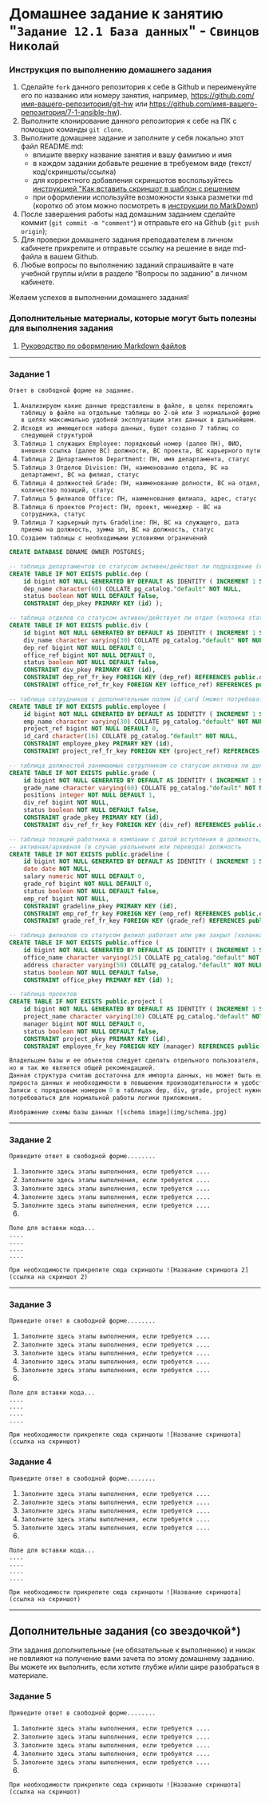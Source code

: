 # Домашнее задание к занятию "`Задание 12.1 База данных`" - `Свинцов Николай`


### Инструкция по выполнению домашнего задания

   1. Сделайте `fork` данного репозитория к себе в Github и переименуйте его по названию или номеру занятия, например, https://github.com/имя-вашего-репозитория/git-hw или  https://github.com/имя-вашего-репозитория/7-1-ansible-hw).
   2. Выполните клонирование данного репозитория к себе на ПК с помощью команды `git clone`.
   3. Выполните домашнее задание и заполните у себя локально этот файл README.md:
      - впишите вверху название занятия и вашу фамилию и имя
      - в каждом задании добавьте решение в требуемом виде (текст/код/скриншоты/ссылка)
      - для корректного добавления скриншотов воспользуйтесь [инструкцией "Как вставить скриншот в шаблон с решением](https://github.com/netology-code/sys-pattern-homework/blob/main/screen-instruction.md)
      - при оформлении используйте возможности языка разметки md (коротко об этом можно посмотреть в [инструкции  по MarkDown](https://github.com/netology-code/sys-pattern-homework/blob/main/md-instruction.md))
   4. После завершения работы над домашним заданием сделайте коммит (`git commit -m "comment"`) и отправьте его на Github (`git push origin`);
   5. Для проверки домашнего задания преподавателем в личном кабинете прикрепите и отправьте ссылку на решение в виде md-файла в вашем Github.
   6. Любые вопросы по выполнению заданий спрашивайте в чате учебной группы и/или в разделе “Вопросы по заданию” в личном кабинете.
   
Желаем успехов в выполнении домашнего задания!
   
### Дополнительные материалы, которые могут быть полезны для выполнения задания

1. [Руководство по оформлению Markdown файлов](https://gist.github.com/Jekins/2bf2d0638163f1294637#Code)

---

### Задание 1

`Ответ в свободной форме на задание.`

1. `Анализируем какие данные представлены в файле, в целях переложить таблицу в файле на отдельные таблицы во 2-ой или 3 нормальной форме в целях максимально удобной эксплуатации этих данных в дальнейшем.`
2. `Исходя из имеющегося набора данных, будет создано 7 таблиц со следующей структурой`
3. `Таблица 1 служащих Employee: порядковый номер (далее ПН), ФИО, внешняя ссылка (далее ВС) должности, ВС проекта, ВС карьерного пути`
4. `Таблица 2 Департаментов Department: ПН, имя департамента, статус`
5. `Таблица 3 Отделов Division: ПН, наименование отдела, ВС на департамент, ВС на филиал, статус`
6. `Таблица 4 должностей Grade: ПН, наименование долности, ВС на отдел, количество позиций, статус`
7. `Таблица 5 филиалов Office: ПН, наименование филиала, адрес, статус`
8. `Таблица 6 проектов Project: ПН, проект, менеджер - ВС на сотрудника, статус`
9. `Таблица 7 карьерный путь Gradeline: ПН, ВС на служащего, дата приема на должность, зумма зп, ВС на должность, статус`
10. `Создаем таблицы с необходимыми условиями ограничений`

```sql
CREATE DATABASE DBNAME OWNER POSTGRES;

-- таблица департаментов со статусом активен/действет ли подраздение (колонка status)
CREATE TABLE IF NOT EXISTS public.dep (
    id bigint NOT NULL GENERATED BY DEFAULT AS IDENTITY ( INCREMENT 1 START 1 MINVALUE 0 MAXVALUE 9223372036854775807 CACHE 1),
    dep_name character(60) COLLATE pg_catalog."default" NOT NULL,
    status boolean NOT NULL DEFAULT false,
    CONSTRAINT dep_pkey PRIMARY KEY (id) );

-- таблица отделов со статусом активен/действует ли отдел (колонка status) 
CREATE TABLE IF NOT EXISTS public.div (
    id bigint NOT NULL GENERATED BY DEFAULT AS IDENTITY ( INCREMENT 1 START 1 MINVALUE 0 MAXVALUE 9223372036854775807 CACHE 1),
    div_name character varying(30) COLLATE pg_catalog."default" NOT NULL,
    dep_ref bigint NOT NULL DEFAULT 0,
    office_ref bigint NOT NULL DEFAULT 0,
    status boolean NOT NULL DEFAULT false,
    CONSTRAINT div_pkey PRIMARY KEY (id),
    CONSTRAINT dep_ref_fr_key FOREIGN KEY (dep_ref) REFERENCES public.dep (id) MATCH SIMPLE ON UPDATE NO ACTION ON DELETE RESTRICT,
    CONSTRAINT office_ref_fr_key FOREIGN KEY (office_ref) REFERENCES public.office (id) MATCH SIMPLE ON UPDATE NO ACTION ON DELETE SET NULL );

-- таблица сотрудников с дополнительным полем id_card (может потребоваться в виду появления сотрудников являющихся полной теской другим сотрудникам) 
CREATE TABLE IF NOT EXISTS public.employee (
    id bigint NOT NULL GENERATED BY DEFAULT AS IDENTITY ( INCREMENT 1 START 1 MINVALUE 0 MAXVALUE 9223372036854775807 CACHE 1),
    emp_name character varying(30) COLLATE pg_catalog."default" NOT NULL,
    project_ref bigint NOT NULL DEFAULT 0,
    id_card character(16) COLLATE pg_catalog."default" NOT NULL,
    CONSTRAINT employee_pkey PRIMARY KEY (id),
    CONSTRAINT project_ref_fr_key FOREIGN KEY (project_ref) REFERENCES public.project (id) MATCH SIMPLE ON UPDATE NO ACTION ON DELETE SET DEFAULT );

-- таблица должностей занимаемых сотрулником со статусом активна ли должность (колонка status) и полем positions (указанием сколько таких позиций есть в данном отделе, если требуется)
CREATE TABLE IF NOT EXISTS public.grade (
    id bigint NOT NULL GENERATED BY DEFAULT AS IDENTITY ( INCREMENT 1 START 1 MINVALUE 0 MAXVALUE 9223372036854775807 CACHE 1),
    grade_name character varying(60) COLLATE pg_catalog."default" NOT NULL,
    positions integer NOT NULL DEFAULT 1,
    div_ref bigint NOT NULL,
    status boolean NOT NULL DEFAULT false,
    CONSTRAINT grade_pkey PRIMARY KEY (id),
    CONSTRAINT div_ref_fr_key FOREIGN KEY (div_ref) REFERENCES public.div (id) MATCH SIMPLE ON UPDATE NO ACTION ON DELETE RESTRICT );

-- таблица позиций работника в компании с датой вступления в должность, окладом и статусом (колонка status)
-- активная/архивная (в случае увольнения или перевода) должность
CREATE TABLE IF NOT EXISTS public.gradeline (
    id bigint NOT NULL GENERATED BY DEFAULT AS IDENTITY ( INCREMENT 1 START 0 MINVALUE 0 MAXVALUE 9223372036854775807 CACHE 1),
    date date NOT NULL,
    salary numeric NOT NULL DEFAULT 0,
    grade_ref bigint NOT NULL DEFAULT 0,
    status boolean NOT NULL DEFAULT false,
    emp_ref bigint NOT NULL,
    CONSTRAINT gradeline_pkey PRIMARY KEY (id),
    CONSTRAINT emp_ref_fr_key FOREIGN KEY (emp_ref) REFERENCES public.employee (id) MATCH SIMPLE ON UPDATE NO ACTION ON DELETE RESTRICT,
    CONSTRAINT grade_ref_fr_key FOREIGN KEY (grade_ref) REFERENCES public.grade (id) MATCH SIMPLE ON UPDATE NO ACTION ON DELETE RESTRICT );

-- таблица филиалов со статусом филиал работает или уже закрыт (колонка status)
CREATE TABLE IF NOT EXISTS public.office (
    id bigint NOT NULL GENERATED BY DEFAULT AS IDENTITY ( INCREMENT 1 START 4 MINVALUE 0 MAXVALUE 9223372036854775807 CACHE 1),
    office_name character varying(25) COLLATE pg_catalog."default" NOT NULL,
    address character varying(50) COLLATE pg_catalog."default" NOT NULL,
    status boolean NOT NULL DEFAULT false,
    CONSTRAINT office_pkey PRIMARY KEY (id) );

-- таблица проектов
CREATE TABLE IF NOT EXISTS public.project (
    id bigint NOT NULL GENERATED BY DEFAULT AS IDENTITY ( INCREMENT 1 START 1 MINVALUE 0 MAXVALUE 9223372036854775807 CACHE 1),
    project_name character varying(30) COLLATE pg_catalog."default" NOT NULL,
    manager bigint NOT NULL DEFAULT 0,
    status boolean NOT NULL DEFAULT false,
    CONSTRAINT project_pkey PRIMARY KEY (id),
    CONSTRAINT employee_fr_key FOREIGN KEY (manager) REFERENCES public.employee (id) MATCH SIMPLE ON UPDATE NO ACTION ON DELETE SET DEFAULT );

Владельцем базы и ее объектов следует сделать отдельного пользователя, но эта часть уже относится к своЙству удобства обслуживания и эксплуатации, 
но и так же является общей рекомендацией.
Данная структура считаю достаточна для импорта данных, но может быть еще с оптимизирована в целях повышения эффективности использования в случае 
прироста данных и необходимости в повышении производительности и удобства эксплуатации.
Записи с порядковым номером 0 в таблицах dep, div, grade, project нужно сделать с полем 'none' как пустые записи, исхожу из того что это может 
потребоваться для нормальной работы логики приложения.
```

`Изображение схемы базы данных
![schema image](img/schema.jpg)`


---

### Задание 2

`Приведите ответ в свободной форме........`

1. `Заполните здесь этапы выполнения, если требуется ....`
2. `Заполните здесь этапы выполнения, если требуется ....`
3. `Заполните здесь этапы выполнения, если требуется ....`
4. `Заполните здесь этапы выполнения, если требуется ....`
5. `Заполните здесь этапы выполнения, если требуется ....`
6. 

```
Поле для вставки кода...
....
....
....
....
```

`При необходимости прикрепитe сюда скриншоты
![Название скриншота 2](ссылка на скриншот 2)`


---

### Задание 3

`Приведите ответ в свободной форме........`

1. `Заполните здесь этапы выполнения, если требуется ....`
2. `Заполните здесь этапы выполнения, если требуется ....`
3. `Заполните здесь этапы выполнения, если требуется ....`
4. `Заполните здесь этапы выполнения, если требуется ....`
5. `Заполните здесь этапы выполнения, если требуется ....`
6. 

```
Поле для вставки кода...
....
....
....
....
```

`При необходимости прикрепитe сюда скриншоты
![Название скриншота](ссылка на скриншот)`

### Задание 4

`Приведите ответ в свободной форме........`

1. `Заполните здесь этапы выполнения, если требуется ....`
2. `Заполните здесь этапы выполнения, если требуется ....`
3. `Заполните здесь этапы выполнения, если требуется ....`
4. `Заполните здесь этапы выполнения, если требуется ....`
5. `Заполните здесь этапы выполнения, если требуется ....`
6. 

```
Поле для вставки кода...
....
....
....
....
```

`При необходимости прикрепитe сюда скриншоты
![Название скриншота](ссылка на скриншот)`

---
## Дополнительные задания (со звездочкой*)

Эти задания дополнительные (не обязательные к выполнению) и никак не повлияют на получение вами зачета по этому домашнему заданию. Вы можете их выполнить, если хотите глубже и/или шире разобраться в материале.

### Задание 5

`Приведите ответ в свободной форме........`

1. `Заполните здесь этапы выполнения, если требуется ....`
2. `Заполните здесь этапы выполнения, если требуется ....`
3. `Заполните здесь этапы выполнения, если требуется ....`
4. `Заполните здесь этапы выполнения, если требуется ....`
5. `Заполните здесь этапы выполнения, если требуется ....`
6. 

`При необходимости прикрепитe сюда скриншоты
![Название скриншота](ссылка на скриншот)`
